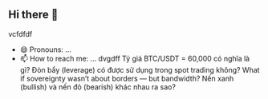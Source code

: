 ## Hi there 👋
vcfdfdf 
<!--ghnjghhggvdffdgfdsdffsdsdE.md` (vvcvvthis file) appears on your GitHub profile.
dvgdff
Here are some ideas to get you started:fcfgfgfgdfggfg
dvvfdfdfdfdf
- 🔭 I’m currently working on ...xcdcvvdf
- 🌱 I’m currently learning ...
- 👯 I’m looking to collaborate on ...vgvdfdgffd
- 🤔 I’m looking for help with ...cvvcvvcvsfffd
- 💬 Ask me about ...
- 📫 How to reach me: ...
- 😄 Pronouns: ...
- ⚡ Fun fact: ...
-->
- 😄 Pronouns: ...
- 📫 How to reach me: ...
dvgdff
Tỷ giá BTC/USDT = 60,000 có nghĩa là gì?
Đòn bẩy (leverage) có được sử dụng trong spot trading không?
What if sovereignty wasn’t about borders — but bandwidth?
Nến xanh (bullish) và nến đỏ (bearish) khác nhau ra sao?
